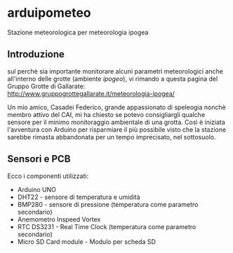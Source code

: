 # arduipometeo
Stazione meteorologica per meteorologia ipogea

## Introduzione
sul perchè sia importante monitorare alcuni parametri meteorologici anche all'interno delle grotte (ambiente _ipogeo_),
vi rimando a questa pagina del Gruppo Grotte di Gallarate: http://www.gruppogrottegallarate.it/meteorologia-ipogea/

Un mio amico, Casadei Federico, grande appassionato di speleogia nonchè membro attivo del CAI, mi ha chiesto se potevo consigliargli qualche sensore per il minimo monitoraggio ambientale di una grotta.
Così è iniziata l'avventura con Arduino per risparmiare il più possibile visto che la stazione sarebbe rimasta abbandonata per un tempo imprecisato, nel sottosuolo.

## Sensori e PCB
Ecco i componenti utilizzati: 
- Arduino UNO
- DHT22 - sensore di temperatura e umidità 
- BMP280 - sensore di pressione (temperatura come parametro secondario)
- Anemometro Inspeed Vortex
- RTC DS3231 - Real Time Clock (temperatura come parametro secondario)
- Micro SD Card module - Modulo per scheda SD
 
